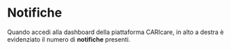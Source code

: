 # Notifiche

Quando accedi alla dashboard della piattaforma CARIcare, in alto a destra è evidenziato il numero di **notifiche** presenti. 









